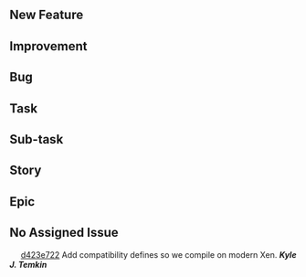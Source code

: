 ## New Feature
## Improvement
## Bug
## Task
## Sub-task
## Story
## Epic
## No Assigned Issue
&nbsp;&nbsp;&nbsp;&nbsp; [d423e722](https://github.com/OpenXT/libxenbackend/commit/d423e7228681ae6a15acdc220f3be65805da621e) Add compatibility defines so we compile on modern Xen. **_Kyle J. Temkin_**    
